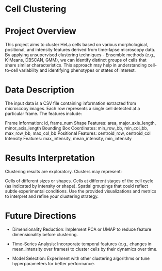 # Cell Clustering
# Project Overview
This project aims to cluster HeLa cells based on various morphological, positional, and intensity features derived from time-lapse microscopy data. By applying unsupervised clustering techniques - Ensemble methods (e.g., K-Means, DBSCAN, GMM), we can identify distinct groups of cells that share similar characteristics. This approach may help in understanding cell-to-cell variability and identifying phenotypes or states of interest.

# Data Description
The input data is a CSV file containing information extracted from microscopy images. Each row represents a single cell detected at a particular frame. The features include:

Frame Information: id, frame_num
Shape Features: area, major_axis_length, minor_axis_length
Bounding Box Coordinates: min_row_bb, min_col_bb, max_row_bb, max_col_bb
Positional Features: centroid_row, centroid_col
Intensity Features: max_intensity, mean_intensity, min_intensity

# Results Interpretation
Clustering results are exploratory. Clusters may represent:

Cells of different sizes or shapes.
Cells at different stages of the cell cycle (as indicated by intensity or shape).
Spatial groupings that could reflect subtle experimental conditions.
Use the provided visualizations and metrics to interpret and refine your clustering strategy.

# Future Directions
* Dimensionality Reduction:
Implement PCA or UMAP to reduce feature dimensionality before clustering.

* Time-Series Analysis:
Incorporate temporal features (e.g., changes in mean_intensity over frames) to cluster cells by their dynamics over time.

* Model Selection:
Experiment with other clustering algorithms or tune hyperparameters for better performance.
